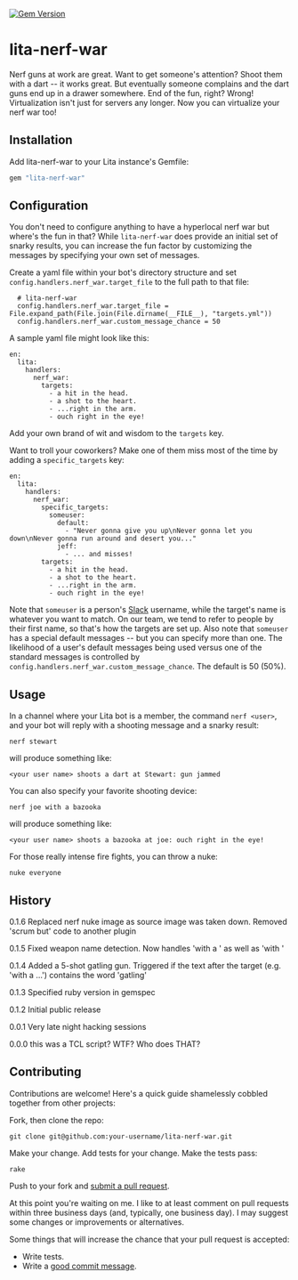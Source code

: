 [![Gem Version](https://badge.fury.io/rb/lita-nerf-war.svg)](http://badge.fury.io/rb/lita-nerf-war)

# lita-nerf-war

Nerf guns at work are great. Want to get someone's attention? Shoot them with a dart -- it works great. But eventually someone complains and the dart guns end up in a drawer somewhere. End of the fun, right? Wrong! 
Virtualization isn't just for servers any longer. Now you can virtualize your nerf war too!


## Installation

Add lita-nerf-war to your Lita instance's Gemfile:

``` ruby
gem "lita-nerf-war"
```

## Configuration

You don't need to configure anything to have a hyperlocal nerf war but where's the fun in that? While ```lita-nerf-war``` does provide an initial set of snarky results, you can increase the fun factor by customizing the messages by specifying your own set of messages.

Create a yaml file within your bot's directory structure and set ```config.handlers.nerf_war.target_file``` to the full path to that file: 

```
  # lita-nerf-war
  config.handlers.nerf_war.target_file = File.expand_path(File.join(File.dirname(__FILE__), "targets.yml"))
  config.handlers.nerf_war.custom_message_chance = 50

```

A sample yaml file might look like this:

```
en:
  lita:
    handlers:
      nerf_war:
        targets:
          - a hit in the head.
          - a shot to the heart. 
          - ...right in the arm.
          - ouch right in the eye! 
```

Add your own brand of wit and wisdom to the ```targets``` key.

Want to troll your coworkers? Make one of them miss most of the time by adding a ```specific_targets``` key:

```
en:
  lita:
    handlers:
      nerf_war:
        specific_targets:
          someuser:
            default:
              - "Never gonna give you up\nNever gonna let you down\nNever gonna run around and desert you..."
            jeff:
              - ... and misses!
        targets:
          - a hit in the head.
          - a shot to the heart. 
          - ...right in the arm.
          - ouch right in the eye! 
```

Note that ```someuser``` is a person's [Slack](https://slack.com/) username, while the target's name is whatever you want to match. On our team, we tend to refer to people by their first name, so that's how the targets are set up. Also note that ```someuser``` has a special default messages -- but you can specify more than one. The likelihood of a user's default messages being used versus one of the standard messages is controlled by ```config.handlers.nerf_war.custom_message_chance```. The default is 50 (50%).


## Usage

In a channel where your Lita bot is a member, the command ```nerf <user>```, and your bot will reply with a shooting message and a snarky result:
  
```nerf stewart```
  
will produce something like:

```<your user name> shoots a dart at Stewart: gun jammed```
    
You can also specify your favorite shooting device:

```nerf joe with a bazooka```
  
will produce something like:

```<your user name> shoots a bazooka at joe: ouch right in the eye!```
    
For those really intense fire fights,  you can throw a nuke:

```nuke everyone```
      

## History

0.1.6 Replaced nerf nuke image as source image was taken down. Removed 'scrum but' code to another plugin

0.1.5 Fixed weapon name detection. Now handles 'with a ' as well as 'with '

0.1.4 Added a 5-shot gatling gun. Triggered if the text after the target (e.g. 'with a ...') contains the word 'gatling'

0.1.3 Specified ruby version in gemspec

0.1.2 Initial public release

0.0.1 Very late night hacking sessions

0.0.0 this was a TCL script? WTF? Who does THAT?
      
## Contributing

Contributions are welcome! Here's a quick guide shamelessly cobbled together from other projects:

Fork, then clone the repo:

    git clone git@github.com:your-username/lita-nerf-war.git

Make your change. Add tests for your change. Make the tests pass:

    rake

Push to your fork and [submit a pull request][pr].

[pr]: https://github.com/snowmoonsoftware/lita-nerf-war/compare/

At this point you're waiting on me. I like to at least comment on pull requests
within three business days (and, typically, one business day). I may suggest
some changes or improvements or alternatives.

Some things that will increase the chance that your pull request is accepted:

* Write tests.
* Write a [good commit message][commit].

[commit]: http://tbaggery.com/2008/04/19/a-note-about-git-commit-messages.html
      